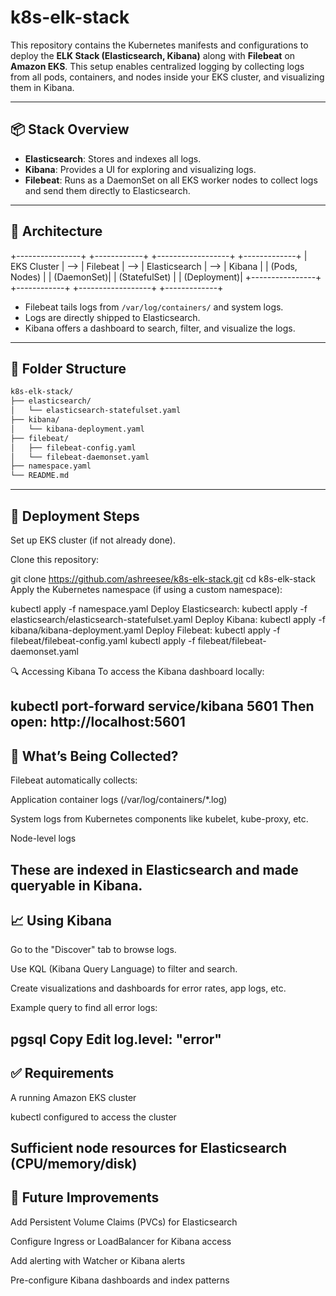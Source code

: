 # k8s-elk-stack

This repository contains the Kubernetes manifests and configurations to deploy the **ELK Stack (Elasticsearch, Kibana)** along with **Filebeat** on **Amazon EKS**. This setup enables centralized logging by collecting logs from all pods, containers, and nodes inside your EKS cluster, and visualizing them in Kibana.

---

## 📦 Stack Overview

- **Elasticsearch**: Stores and indexes all logs.
- **Kibana**: Provides a UI for exploring and visualizing logs.
- **Filebeat**: Runs as a DaemonSet on all EKS worker nodes to collect logs and send them directly to Elasticsearch.

---

## 🧱 Architecture

+----------------+ +------------+ +------------------+ +-------------+ | EKS Cluster | --> | Filebeat | --> | Elasticsearch | --> | Kibana | | (Pods, Nodes) | | (DaemonSet)| | (StatefulSet) | | (Deployment)| +----------------+ +------------+ +------------------+ +-------------+


- Filebeat tails logs from `/var/log/containers/` and system logs.
- Logs are directly shipped to Elasticsearch.
- Kibana offers a dashboard to search, filter, and visualize the logs.

---

## 📂 Folder Structure

```bash
k8s-elk-stack/
├── elasticsearch/
│   └── elasticsearch-statefulset.yaml
├── kibana/
│   └── kibana-deployment.yaml
├── filebeat/
│   ├── filebeat-config.yaml
│   └── filebeat-daemonset.yaml
├── namespace.yaml
└── README.md
```
---

## 🚀 Deployment Steps

Set up EKS cluster (if not already done).

Clone this repository:


git clone https://github.com/ashreesee/k8s-elk-stack.git
cd k8s-elk-stack
Apply the Kubernetes namespace (if using a custom namespace):


kubectl apply -f namespace.yaml
Deploy Elasticsearch:
kubectl apply -f elasticsearch/elasticsearch-statefulset.yaml
Deploy Kibana:
kubectl apply -f kibana/kibana-deployment.yaml
Deploy Filebeat:
kubectl apply -f filebeat/filebeat-config.yaml
kubectl apply -f filebeat/filebeat-daemonset.yaml

🔍 Accessing Kibana
To access the Kibana dashboard locally:

kubectl port-forward service/kibana 5601
Then open: http://localhost:5601
---
## 📑 What’s Being Collected?
Filebeat automatically collects:

Application container logs (/var/log/containers/*.log)

System logs from Kubernetes components like kubelet, kube-proxy, etc.

Node-level logs

These are indexed in Elasticsearch and made queryable in Kibana.
---
## 📈 Using Kibana
Go to the "Discover" tab to browse logs.

Use KQL (Kibana Query Language) to filter and search.

Create visualizations and dashboards for error rates, app logs, etc.

Example query to find all error logs:

pgsql
Copy
Edit
log.level: "error"
---
## ✅ Requirements
A running Amazon EKS cluster

kubectl configured to access the cluster

Sufficient node resources for Elasticsearch (CPU/memory/disk)
---
## 🔧 Future Improvements
 Add Persistent Volume Claims (PVCs) for Elasticsearch

 Configure Ingress or LoadBalancer for Kibana access

 Add alerting with Watcher or Kibana alerts

 Pre-configure Kibana dashboards and index patterns
